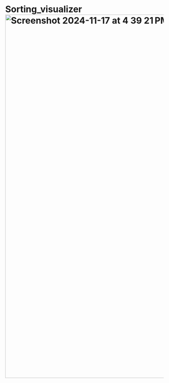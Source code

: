 # Sorting_visualizer<img width="1154" alt="Screenshot 2024-11-17 at 4 39 21 PM" src="https://github.com/user-attachments/assets/e5c7b3cf-3933-441a-adcc-8a1ff1532415">
